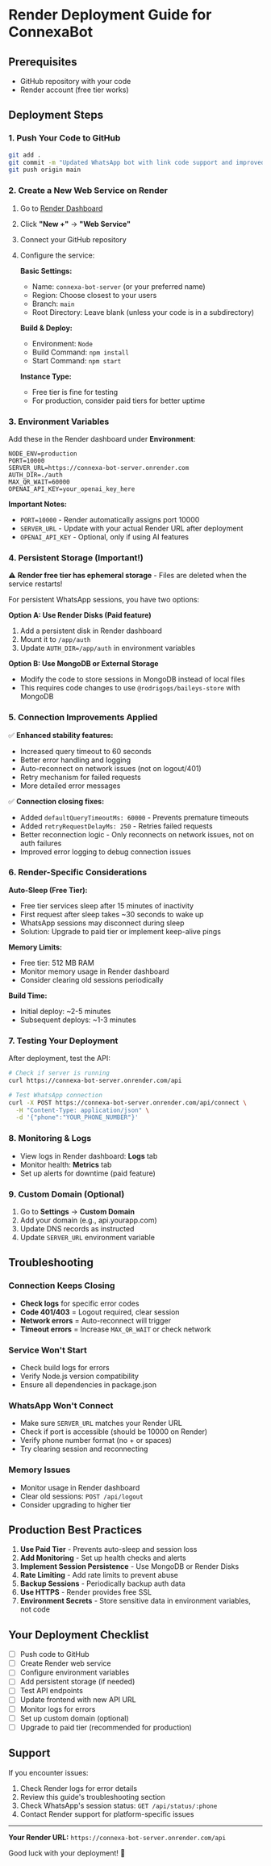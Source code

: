 # Render Deployment Guide for ConnexaBot

## Prerequisites
- GitHub repository with your code
- Render account (free tier works)

## Deployment Steps

### 1. Push Your Code to GitHub
```bash
git add .
git commit -m "Updated WhatsApp bot with link code support and improved stability"
git push origin main
```

### 2. Create a New Web Service on Render

1. Go to [Render Dashboard](https://dashboard.render.com/)
2. Click **"New +"** → **"Web Service"**
3. Connect your GitHub repository
4. Configure the service:

   **Basic Settings:**
   - Name: `connexa-bot-server` (or your preferred name)
   - Region: Choose closest to your users
   - Branch: `main`
   - Root Directory: Leave blank (unless your code is in a subdirectory)
   
   **Build & Deploy:**
   - Environment: `Node`
   - Build Command: `npm install`
   - Start Command: `npm start`
   
   **Instance Type:**
   - Free tier is fine for testing
   - For production, consider paid tiers for better uptime

### 3. Environment Variables

Add these in the Render dashboard under **Environment**:

```env
NODE_ENV=production
PORT=10000
SERVER_URL=https://connexa-bot-server.onrender.com
AUTH_DIR=./auth
MAX_QR_WAIT=60000
OPENAI_API_KEY=your_openai_key_here
```

**Important Notes:**
- `PORT=10000` - Render automatically assigns port 10000
- `SERVER_URL` - Update with your actual Render URL after deployment
- `OPENAI_API_KEY` - Optional, only if using AI features

### 4. Persistent Storage (Important!)

⚠️ **Render free tier has ephemeral storage** - Files are deleted when the service restarts!

For persistent WhatsApp sessions, you have two options:

**Option A: Use Render Disks (Paid feature)**
1. Add a persistent disk in Render dashboard
2. Mount it to `/app/auth`
3. Update `AUTH_DIR=/app/auth` in environment variables

**Option B: Use MongoDB or External Storage**
- Modify the code to store sessions in MongoDB instead of local files
- This requires code changes to use `@rodrigogs/baileys-store` with MongoDB

### 5. Connection Improvements Applied

✅ **Enhanced stability features:**
- Increased query timeout to 60 seconds
- Better error handling and logging
- Auto-reconnect on network issues (not on logout/401)
- Retry mechanism for failed requests
- More detailed error messages

✅ **Connection closing fixes:**
- Added `defaultQueryTimeoutMs: 60000` - Prevents premature timeouts
- Added `retryRequestDelayMs: 250` - Retries failed requests
- Better reconnection logic - Only reconnects on network issues, not on auth failures
- Improved error logging to debug connection issues

### 6. Render-Specific Considerations

**Auto-Sleep (Free Tier):**
- Free tier services sleep after 15 minutes of inactivity
- First request after sleep takes ~30 seconds to wake up
- WhatsApp sessions may disconnect during sleep
- Solution: Upgrade to paid tier or implement keep-alive pings

**Memory Limits:**
- Free tier: 512 MB RAM
- Monitor memory usage in Render dashboard
- Consider clearing old sessions periodically

**Build Time:**
- Initial deploy: ~2-5 minutes
- Subsequent deploys: ~1-3 minutes

### 7. Testing Your Deployment

After deployment, test the API:

```bash
# Check if server is running
curl https://connexa-bot-server.onrender.com/api

# Test WhatsApp connection
curl -X POST https://connexa-bot-server.onrender.com/api/connect \
  -H "Content-Type: application/json" \
  -d '{"phone":"YOUR_PHONE_NUMBER"}'
```

### 8. Monitoring & Logs

- View logs in Render dashboard: **Logs** tab
- Monitor health: **Metrics** tab
- Set up alerts for downtime (paid feature)

### 9. Custom Domain (Optional)

1. Go to **Settings** → **Custom Domain**
2. Add your domain (e.g., api.yourapp.com)
3. Update DNS records as instructed
4. Update `SERVER_URL` environment variable

## Troubleshooting

### Connection Keeps Closing
- **Check logs** for specific error codes
- **Code 401/403** = Logout required, clear session
- **Network errors** = Auto-reconnect will trigger
- **Timeout errors** = Increase `MAX_QR_WAIT` or check network

### Service Won't Start
- Check build logs for errors
- Verify Node.js version compatibility
- Ensure all dependencies in package.json

### WhatsApp Won't Connect
- Make sure `SERVER_URL` matches your Render URL
- Check if port is accessible (should be 10000 on Render)
- Verify phone number format (no + or spaces)
- Try clearing session and reconnecting

### Memory Issues
- Monitor usage in Render dashboard
- Clear old sessions: `POST /api/logout`
- Consider upgrading to higher tier

## Production Best Practices

1. **Use Paid Tier** - Prevents auto-sleep and session loss
2. **Add Monitoring** - Set up health checks and alerts
3. **Implement Session Persistence** - Use MongoDB or Render Disks
4. **Rate Limiting** - Add rate limits to prevent abuse
5. **Backup Sessions** - Periodically backup auth data
6. **Use HTTPS** - Render provides free SSL
7. **Environment Secrets** - Store sensitive data in environment variables, not code

## Your Deployment Checklist

- [ ] Push code to GitHub
- [ ] Create Render web service
- [ ] Configure environment variables
- [ ] Add persistent storage (if needed)
- [ ] Test API endpoints
- [ ] Update frontend with new API URL
- [ ] Monitor logs for errors
- [ ] Set up custom domain (optional)
- [ ] Upgrade to paid tier (recommended for production)

## Support

If you encounter issues:
1. Check Render logs for error details
2. Review this guide's troubleshooting section
3. Check WhatsApp's session status: `GET /api/status/:phone`
4. Contact Render support for platform-specific issues

---

**Your Render URL:** `https://connexa-bot-server.onrender.com/api`

Good luck with your deployment! 🚀
